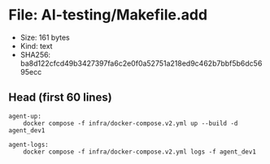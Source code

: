 # File: AI-testing/Makefile.add

- Size: 161 bytes
- Kind: text
- SHA256: ba8d122cfcd49b3427397fa6c2e0f0a52751a218ed9c462b7bbf5b6dc5695ecc

## Head (first 60 lines)

```
agent-up:
	docker compose -f infra/docker-compose.v2.yml up --build -d agent_dev1

agent-logs:
	docker compose -f infra/docker-compose.v2.yml logs -f agent_dev1
```

